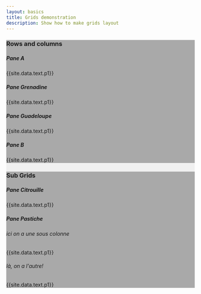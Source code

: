 ```yaml
---
layout: basics
title: Grids demonstration
description: Show how to make grids layout
---
```


<main class="container-fluid" style="background-color: #F0F0F0">

<section class="container-fluid" style="background-color: darkgray">
<h3>Rows and columns</h3>
<div class="row">
<div class="col-4">
<h5>Pane A</h5>
{{site.data.text.p1}}
</div>
<div class="col-8">
	<h5>Pane Grenadine</h5>
	{{site.data.text.p1}}
</div>
</div>
<div class="row">
<div class="col-7">
<h5>Pane Guadeloupe</h5>
{{site.data.text.p1}}
</div>
<div class="col-5">
	<h5>Pane B</h5>
	{{site.data.text.p1}}
</div>
</div>
</section>



<section class="container-fluid" style="background-color: darkgray">
<h3>Sub Grids</h3>
<div class="row">

<div class="col-4">
<h5>Pane Citrouille</h5>
{{site.data.text.p1}}
</div>
<div class="col-8">
	<h5>Pane Pastiche</h5>
	<div class="row">
	<div class="col-3">
		<h6> ici on a une sous colonne</h6>
		{{site.data.text.p1}}
	</div>
	<div class="col-6">
	<h6> là, on a l'autre!</h6>
	{{site.data.text.p1}}
	</div>
	</div>
</div>


</div>
</section>



</main>